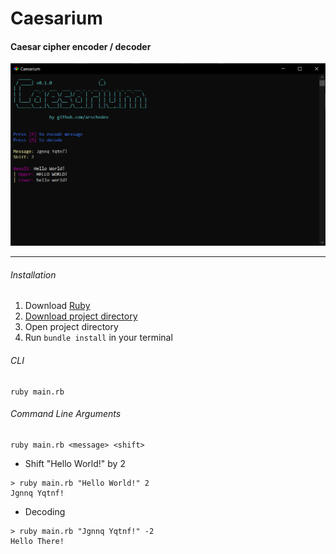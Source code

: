 # Caesarium
#### Caesar cipher encoder / decoder

![Caesarium](./caesarium.png)

---

###### Installation
1. Download [Ruby](https://www.ruby-lang.org)
1. [Download project directory](https://downgit.evecalm.com/#/home?url=https://github.com/arschedev/arschedev/tree/main/Projects/Ruby/Caesarium)
1. Open project directory
1. Run `bundle install` in your terminal

###### CLI
```
ruby main.rb
```

###### Command Line Arguments
```
ruby main.rb <message> <shift>
```

- Shift "Hello World!" by 2

```
> ruby main.rb "Hello World!" 2
Jgnnq Yqtnf!

```

- Decoding

```
> ruby main.rb "Jgnnq Yqtnf!" -2
Hello There!

```